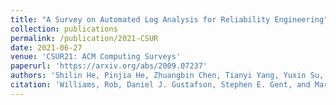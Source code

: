 ```yaml
---
title: "A Survey on Automated Log Analysis for Reliability Engineering"
collection: publications
permalink: /publication/2021-CSUR
date: 2021-06-27
venue: 'CSUR21: ACM Computing Surveys'
paperurl: 'https://arxiv.org/abs/2009.07237'
authors: 'Shilin He, Pinjia He, Zhuangbin Chen, Tianyi Yang, Yuxin Su, Michael R. Lyu.'
citation: 'Williams, Rob, Daniel J. Gustafson, Stephen E. Gent, and Mark J.C. Crescenzi. 2021. &quot;A Latent Variable Approach to Measuring and Explaining Peace Agreement Strength.&quot; <i>Political Science Research and Methods</i> 9(1): 89-105. doi:10.1017/psrm.2019.23'
---
```

